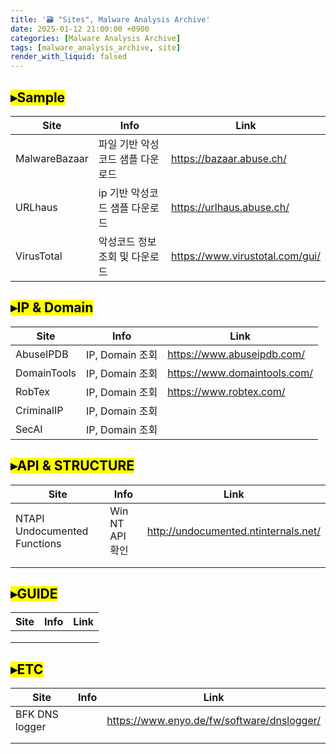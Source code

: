 ```yaml
---
title: '🗃️ "Sites", Malware Analysis Archive'
date: 2025-01-12 21:00:00 +0900
categories: [Malware Analysis Archive]
tags: [malware_analysis_archive, site]
render_with_liquid: falsed
---
```


## <mark>▸Sample</mark>

| Site          | Info                             | Link                            |
| ------------- | -------------------------------- | ------------------------------- |
| MalwareBazaar | 파일 기반 악성코드 샘플 다운로드 | https://bazaar.abuse.ch/        |
| URLhaus       | ip 기반 악성코드 샘플 다운로드   | https://urlhaus.abuse.ch/       |
| VirusTotal    | 악성코드 정보 조회 및 다운로드   | https://www.virustotal.com/gui/ |



## <mark>▸IP & Domain</mark> 

| Site        | Info            | Link                         |
| ----------- | --------------- | ---------------------------- |
| AbuseIPDB   | IP, Domain 조회 | https://www.abuseipdb.com/   |
| DomainTools | IP, Domain 조회 | https://www.domaintools.com/ |
| RobTex      | IP, Domain 조회 | https://www.robtex.com/      |
| CriminalIP  | IP, Domain 조회 |                              |
| SecAI       | IP, Domain 조회 |                              |



## <mark>▸API & STRUCTURE</mark> 

| Site                         | Info            | Link                                 |
| ---------------------------- | --------------- | ------------------------------------ |
| NTAPI Undocumented Functions | Win NT API 확인 | http://undocumented.ntinternals.net/ |
|                              |                 |                                      |
|                              |                 |                                      |



## <mark>▸GUIDE</mark>

| Site | Info | Link |
| ---- | ---- | ---- |
|      |      |      |
|      |      |      |
|      |      |      |



## <mark>▸ETC</mark>

| Site           | Info | Link                                       |
| -------------- | ---- | ------------------------------------------ |
| BFK DNS logger |      | https://www.enyo.de/fw/software/dnslogger/ |
|                |      |                                            |
|                |      |                                            |

